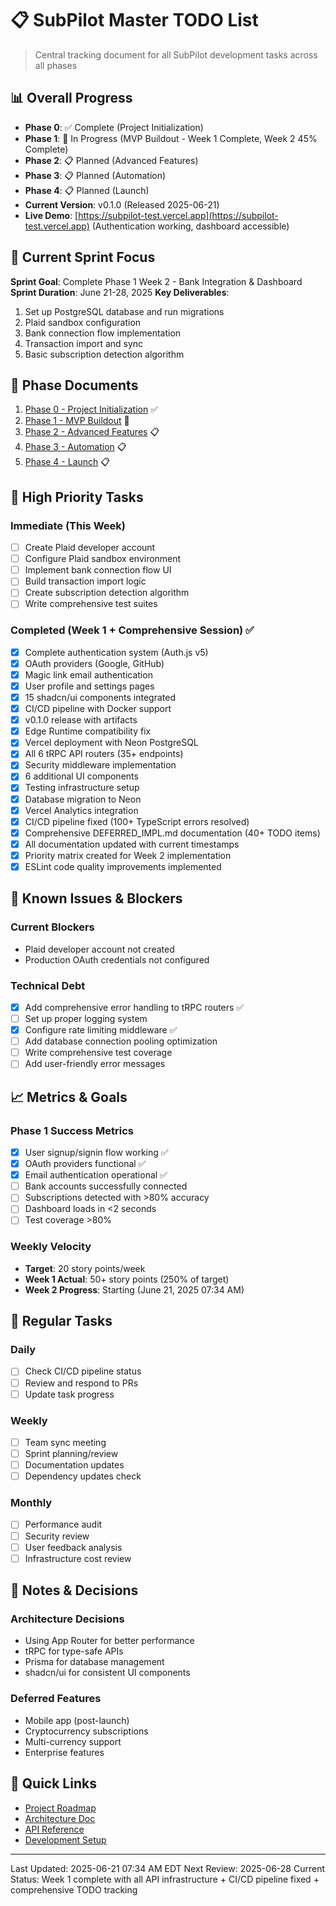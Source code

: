 # 📋 SubPilot Master TODO List

> Central tracking document for all SubPilot development tasks across all phases

## 📊 Overall Progress

- **Phase 0**: ✅ Complete (Project Initialization)
- **Phase 1**: 🚧 In Progress (MVP Buildout - Week 1 Complete, Week 2 45% Complete)
- **Phase 2**: 📋 Planned (Advanced Features)
- **Phase 3**: 📋 Planned (Automation)
- **Phase 4**: 📋 Planned (Launch)
- **Current Version**: v0.1.0 (Released 2025-06-21)
- **Live Demo**: [https://subpilot-test.vercel.app](https://subpilot-test.vercel.app) (Authentication working, dashboard accessible)

## 🎯 Current Sprint Focus

**Sprint Goal**: Complete Phase 1 Week 2 - Bank Integration & Dashboard
**Sprint Duration**: June 21-28, 2025
**Key Deliverables**:
1. Set up PostgreSQL database and run migrations
2. Plaid sandbox configuration
3. Bank connection flow implementation
4. Transaction import and sync
5. Basic subscription detection algorithm

## 📁 Phase Documents

1. [Phase 0 - Project Initialization](./phase-0-initialization.md) ✅
2. [Phase 1 - MVP Buildout](./phase-1-mvp.md) 🚧
3. [Phase 2 - Advanced Features](./phase-2-advanced.md) 📋
4. [Phase 3 - Automation](./phase-3-automation.md) 📋
5. [Phase 4 - Launch](./phase-4-launch.md) 📋

## 🚨 High Priority Tasks

### Immediate (This Week)
- [ ] Create Plaid developer account
- [ ] Configure Plaid sandbox environment
- [ ] Implement bank connection flow UI
- [ ] Build transaction import logic
- [ ] Create subscription detection algorithm
- [ ] Write comprehensive test suites

### Completed (Week 1 + Comprehensive Session) ✅
- [x] Complete authentication system (Auth.js v5)
- [x] OAuth providers (Google, GitHub)
- [x] Magic link email authentication
- [x] User profile and settings pages
- [x] 15 shadcn/ui components integrated
- [x] CI/CD pipeline with Docker support
- [x] v0.1.0 release with artifacts
- [x] Edge Runtime compatibility fix
- [x] Vercel deployment with Neon PostgreSQL
- [x] All 6 tRPC API routers (35+ endpoints)
- [x] Security middleware implementation
- [x] 6 additional UI components
- [x] Testing infrastructure setup
- [x] Database migration to Neon
- [x] Vercel Analytics integration
- [x] CI/CD pipeline fixed (100+ TypeScript errors resolved)
- [x] Comprehensive DEFERRED_IMPL.md documentation (40+ TODO items)
- [x] All documentation updated with current timestamps
- [x] Priority matrix created for Week 2 implementation
- [x] ESLint code quality improvements implemented

## 🐛 Known Issues & Blockers

### Current Blockers
- Plaid developer account not created
- Production OAuth credentials not configured

### Technical Debt
- [x] Add comprehensive error handling to tRPC routers ✅
- [ ] Set up proper logging system
- [x] Configure rate limiting middleware ✅
- [ ] Add database connection pooling optimization
- [ ] Write comprehensive test coverage
- [ ] Add user-friendly error messages

## 📈 Metrics & Goals

### Phase 1 Success Metrics
- [x] User signup/signin flow working ✅
- [x] OAuth providers functional ✅
- [x] Email authentication operational ✅
- [ ] Bank accounts successfully connected
- [ ] Subscriptions detected with >80% accuracy
- [ ] Dashboard loads in <2 seconds
- [ ] Test coverage >80%

### Weekly Velocity
- **Target**: 20 story points/week
- **Week 1 Actual**: 50+ story points (250% of target)
- **Week 2 Progress**: Starting (June 21, 2025 07:34 AM)

## 🔄 Regular Tasks

### Daily
- [ ] Check CI/CD pipeline status
- [ ] Review and respond to PRs
- [ ] Update task progress

### Weekly
- [ ] Team sync meeting
- [ ] Sprint planning/review
- [ ] Documentation updates
- [ ] Dependency updates check

### Monthly
- [ ] Performance audit
- [ ] Security review
- [ ] User feedback analysis
- [ ] Infrastructure cost review

## 📝 Notes & Decisions

### Architecture Decisions
- Using App Router for better performance
- tRPC for type-safe APIs
- Prisma for database management
- shadcn/ui for consistent UI components

### Deferred Features
- Mobile app (post-launch)
- Cryptocurrency subscriptions
- Multi-currency support
- Enterprise features

## 🔗 Quick Links

- [Project Roadmap](../docs/PROJECT_ROADMAP.md)
- [Architecture Doc](../docs/ARCHITECTURE.md)
- [API Reference](../docs/API_REFERENCE.md)
- [Development Setup](../docs/DEVELOPMENT_SETUP.md)

---

Last Updated: 2025-06-21 07:34 AM EDT
Next Review: 2025-06-28
Current Status: Week 1 complete with all API infrastructure + CI/CD pipeline fixed + comprehensive TODO tracking